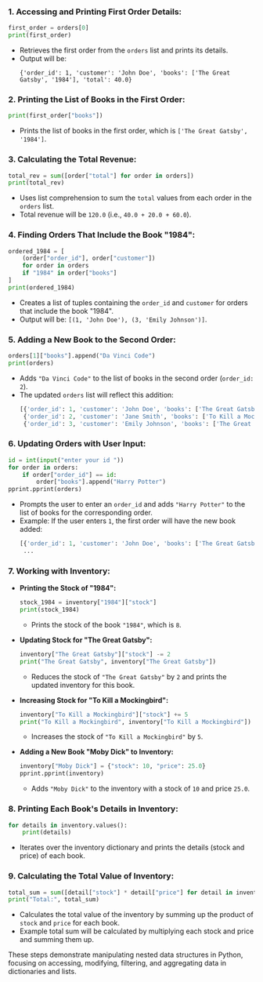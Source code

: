 

### 1. **Accessing and Printing First Order Details:**
   ```python
   first_order = orders[0]
   print(first_order)
   ```
   - Retrieves the first order from the `orders` list and prints its details.
   - Output will be:
     ```
     {'order_id': 1, 'customer': 'John Doe', 'books': ['The Great Gatsby', '1984'], 'total': 40.0}
     ```

### 2. **Printing the List of Books in the First Order:**
   ```python
   print(first_order["books"])
   ```
   - Prints the list of books in the first order, which is `['The Great Gatsby', '1984']`.

### 3. **Calculating the Total Revenue:**
   ```python
   total_rev = sum([order["total"] for order in orders])
   print(total_rev)
   ```
   - Uses list comprehension to sum the `total` values from each order in the `orders` list.
   - Total revenue will be `120.0` (i.e., `40.0 + 20.0 + 60.0`).

### 4. **Finding Orders That Include the Book "1984":**
   ```python
   ordered_1984 = [
       (order["order_id"], order["customer"])
       for order in orders
       if "1984" in order["books"]
   ]
   print(ordered_1984)
   ```
   - Creates a list of tuples containing the `order_id` and `customer` for orders that include the book "1984".
   - Output will be: `[(1, 'John Doe'), (3, 'Emily Johnson')]`.

### 5. **Adding a New Book to the Second Order:**
   ```python
   orders[1]["books"].append("Da Vinci Code")
   print(orders)
   ```
   - Adds `"Da Vinci Code"` to the list of books in the second order (`order_id: 2`).
   - The updated `orders` list will reflect this addition:
     ```python
     [{'order_id': 1, 'customer': 'John Doe', 'books': ['The Great Gatsby', '1984'], 'total': 40.0},
      {'order_id': 2, 'customer': 'Jane Smith', 'books': ['To Kill a Mockingbird', 'Da Vinci Code'], 'total': 20.0},
      {'order_id': 3, 'customer': 'Emily Johnson', 'books': ['The Great Gatsby', '1984', 'To Kill a Mockingbird'], 'total': 60.0}]
     ```

### 6. **Updating Orders with User Input:**
   ```python
   id = int(input("enter your id "))
   for order in orders:
       if order["order_id"] == id:
           order["books"].append("Harry Potter")
   pprint.pprint(orders)
   ```
   - Prompts the user to enter an `order_id` and adds `"Harry Potter"` to the list of books for the corresponding order.
   - Example: If the user enters `1`, the first order will have the new book added:
     ```python
     [{'order_id': 1, 'customer': 'John Doe', 'books': ['The Great Gatsby', '1984', 'Harry Potter'], 'total': 40.0},
      ...
     ```

### 7. **Working with Inventory:**
   - **Printing the Stock of "1984":**
     ```python
     stock_1984 = inventory["1984"]["stock"]
     print(stock_1984)
     ```
     - Prints the stock of the book `"1984"`, which is `8`.
   
   - **Updating Stock for "The Great Gatsby":**
     ```python
     inventory["The Great Gatsby"]["stock"] -= 2
     print("The Great Gatsby", inventory["The Great Gatsby"])
     ```
     - Reduces the stock of `"The Great Gatsby"` by `2` and prints the updated inventory for this book.

   - **Increasing Stock for "To Kill a Mockingbird":**
     ```python
     inventory["To Kill a Mockingbird"]["stock"] += 5
     print("To Kill a Mockingbird", inventory["To Kill a Mockingbird"])
     ```
     - Increases the stock of `"To Kill a Mockingbird"` by `5`.

   - **Adding a New Book "Moby Dick" to Inventory:**
     ```python
     inventory["Moby Dick"] = {"stock": 10, "price": 25.0}
     pprint.pprint(inventory)
     ```
     - Adds `"Moby Dick"` to the inventory with a stock of `10` and price `25.0`.

### 8. **Printing Each Book's Details in Inventory:**
   ```python
   for details in inventory.values():
       print(details)
   ```
   - Iterates over the inventory dictionary and prints the details (stock and price) of each book.

### 9. **Calculating the Total Value of Inventory:**
   ```python
   total_sum = sum([detail["stock"] * detail["price"] for detail in inventory.values()])
   print("Total:", total_sum)
   ```
   - Calculates the total value of the inventory by summing up the product of `stock` and `price` for each book.
   - Example total sum will be calculated by multiplying each stock and price and summing them up.

These steps demonstrate manipulating nested data structures in Python, focusing on accessing, modifying, filtering, and aggregating data in dictionaries and lists.